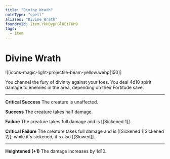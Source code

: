 ```yaml
---
title: "Divine Wrath"
noteType: "spell"
aliases: "Divine Wrath"
foundryId: Item.YkHBypPGlUEtFHM9
tags:
  - Item
---
```


# Divine Wrath
![[icons-magic-light-projectile-beam-yellow.webp|150]]

You channel the fury of divinity against your foes. You deal 4d10 spirit damage to enemies in the area, depending on their Fortitude save.

* * *

**Critical Success** The creature is unaffected.

**Success** The creature takes half damage.

**Failure** The creature takes full damage and is [[Sickened 1]].

**Critical Failure** The creature takes full damage and is [[Sickened 1|Sickened 2]]; while it's sickened, it's also [[Slowed]].

* * *

**Heightened (+1)** The damage increases by 1d10.
